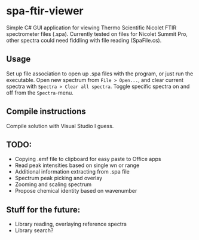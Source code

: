 # spa-ftir-viewer
Simple C# GUI application for viewing Thermo Scientific Nicolet FTIR spectrometer files (.spa). Currently tested on files for Nicolet Summit Pro, other spectra could need fiddling with file reading (SpaFile.cs).

## Usage
Set up file association to open up .spa files with the program, or just run the executable. Open new spectrum from `File > Open...`, and clear current spectra with `Spectra > Clear all spectra`. Toggle specific spectra on and off from the `Spectra`-menu.

## Compile instructions
Compile solution with Visual Studio I guess.

## TODO:
* Copying .emf file to clipboard for easy paste to Office apps
* Read peak intensities based on single wn or range
* Additional information extracting from .spa file
* Spectrum peak picking and overlay
* Zooming and scaling spectrum
* Propose chemical identity based on wavenumber

## Stuff for the future:
* Library reading, overlaying reference spectra
* Library search?
